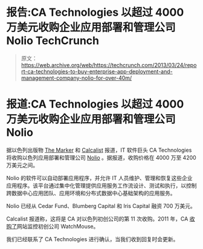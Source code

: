 # 报告:CA Technologies 以超过 4000 万美元收购企业应用部署和管理公司 Nolio TechCrunch

> 原文：<https://web.archive.org/web/https://techcrunch.com/2013/03/24/report-ca-technologies-to-buy-enterprise-app-deployment-and-management-company-nolio-for-over-40m/>

# 报道:CA Technologies 以超过 4000 万美元收购企业应用部署和管理公司 Nolio

据以色列出版物 [The Marker](https://web.archive.org/web/20230218031420/http://technation.themarker.com/1.1975787) 和 [Calcalist](https://web.archive.org/web/20230218031420/http://www.calcalist.co.il/internet/articles/0,7340,L-3598639,00.html) 报道，IT 软件巨头 CA Technologies 将收购以色列应用部署和管理公司 [Nolio](https://web.archive.org/web/20230218031420/http://www.noliosoft.com/) 。据报道，收购价格在 4000 万至 4200 万美元之间。

Nolio 的软件可以自动部署应用程序，并允许 IT 人员维护、管理和恢复这些企业应用程序。该平台通过集中化管理提供应用服务工作流设计、测试和执行，以控制跨数据中心应用团队、应用环境和分布式数据中心基础架构的应用服务。

Nolio 已经从 Cedar Fund、Blumberg Capital 和 Iris Capital 融资 700 万美元。

Calcalist 报道称，这将是 CA 对以色列初创公司的第 11 次收购。2011 年，CA [收购了](https://web.archive.org/web/20230218031420/https://techcrunch.com/2011/07/29/ca-buys-website-and-app-monitoring-startup-watchmouse/)网站监控初创公司 WatchMouse。

我们已经联系了 CA Technologies 进行确认，当我们收到回复时会更新。